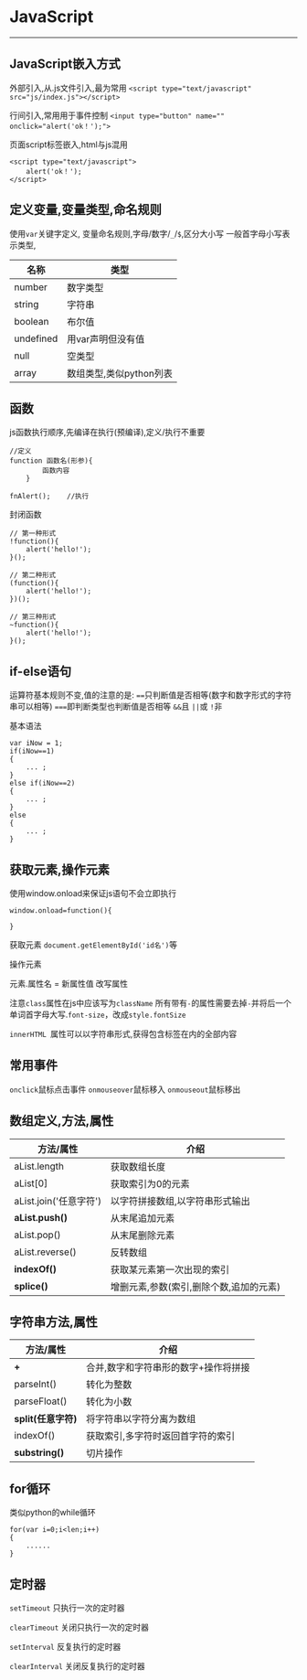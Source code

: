 # JavaScript #

----------


## JavaScript嵌入方式 ##

外部引入,从.js文件引入,最为常用
`<script type="text/javascript" src="js/index.js"></script>`

行间引入,常用用于事件控制
`<input type="button" name="" onclick="alert('ok！');">`

页面script标签嵌入,html与js混用
```
<script type="text/javascript">        
    alert('ok！');
</script>
```


## 定义变量,变量类型,命名规则 ##

使用`var`关键字定义,
变量命名规则,字母/数字/`_`/`$`,区分大小写
一般首字母小写表示类型,


| 名称 | 类型 |
| --- | --- |
| number  | 数字类型 |
| string | 字符串 |
| boolean  | 布尔值 |
| undefined  | 用var声明但没有值 |
| null  | 空类型 |
| array | 数组类型,类似python列表 |

## 函数 ##

js函数执行顺序,先编译在执行(预编译),定义/执行不重要

```
//定义
function 函数名(形参){
        函数内容
    }

fnAlert();    //执行
```

封闭函数
```
// 第一种形式
!function(){
    alert('hello!');
}();

// 第二种形式
(function(){
    alert('hello!');
})();

// 第三种形式
~function(){
    alert('hello!');
}();
```

## if-else语句 ##

运算符基本规则不变,值的注意的是:
`==`只判断值是否相等(数字和数字形式的字符串可以相等)
`===`即判断类型也判断值是否相等
`&&`且
`||`或
`!`非

基本语法
```
var iNow = 1;
if(iNow==1)
{
    ... ;
}
else if(iNow==2)
{
    ... ;
}
else
{
    ... ;
}
```

## 获取元素,操作元素 ##

使用window.onload来保证js语句不会立即执行
```
window.onload=function(){
    
}
```
获取元素
`document.getElementById('id名')`等

操作元素

元素.属性名 = 新属性值 改写属性

注意`class`属性在js中应该写为`className`
所有带有`-`的属性需要去掉`-`并将后一个单词首字母大写.`font-size`，改成`style.fontSize`

`innerHTML `属性可以以字符串形式,获得包含标签在内的全部内容

## 常用事件 ##
`onclick`鼠标点击事件
`onmouseover`鼠标移入
`onmouseout`鼠标移出

## 数组定义,方法,属性 ##

| 方法/属性 | 介绍 |
| --- | --- |
| aList.length | 获取数组长度 |
| aList[0] | 获取索引为0的元素 |
| aList.join('任意字符') | 以字符拼接数组,以字符串形式输出 |
| **aList.push()** | 从末尾追加元素 |
| aList.pop() | 从末尾删除元素 |
| aList.reverse() | 反转数组 |
| **indexOf()** | 获取某元素第一次出现的索引 |
| **splice()**  | 增删元素,参数(索引,删除个数,追加的元素) |

## 字符串方法,属性 ##
| 方法/属性 | 介绍 |
| --- | --- |
| **+** | 合并,数字和字符串形的数字+操作将拼接 |
| parseInt() | 转化为整数 |
| parseFloat() | 转化为小数 |
| **split(任意字符)** | 将字符串以字符分离为数组 |
| indexOf() | 获取索引,多字符时返回首字符的索引 |
| **substring()** | 切片操作 |

## for循环 ##

类似python的while循环
```
for(var i=0;i<len;i++)
{
    ......
}
```

## 定时器 ##

`setTimeout`  只执行一次的定时器 

`clearTimeout` 关闭只执行一次的定时器

`setInterval`  反复执行的定时器

`clearInterval` 关闭反复执行的定时器
